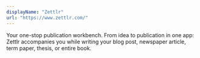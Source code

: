 ```yaml
---
displayName: "Zettlr"
url: "https://www.zettlr.com/"
---
```


Your one-stop publication workbench. From idea to publication in one app: Zettlr accompanies you while writing your blog post, newspaper article, term paper, thesis, or entire book.      